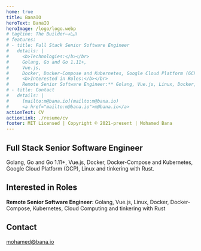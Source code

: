```yaml
---
home: true
title: BanaIO
heroText: BanaIO
heroImage: /logo/logo.webp
# tagline: The Builder—البناء
# features:
# - title: Full Stack Senior Software Engineer
#   details: |
#     <b>Technologies:</b></br>
#     Golang, Go and Go 1.11+,
#     Vue.js,
#     Docker, Docker-Compose and Kubernetes, Google Cloud Platform (GCP), Linux and tinkering with Rust.
#     <b>Interested in Roles:</b></br>
#     Remote Senior Software Engineer:** Golang, Vue.js, Linux, Docker, Docker-Compose, Kubernetes, Cloud Computing and tinkering with Rust
# - title: Contact
#   details: |
#     [mailto:m@bana.io](mailto:m@bana.io)
#     <a href="mailto:m@bana.io">m@bana.io</a>
actionText: CV
actionLink: ./resume/cv
footer: MIT Licensed | Copyright © 2021-present | Mohamed Bana
---
```


<div class="features">
  <div class="feature">
    <h2>Full Stack Senior Software Engineer</h2>
    <p>
      Golang, Go and Go 1.11+,
      Vue.js,
      Docker, Docker-Compose and Kubernetes, Google Cloud Platform (GCP), Linux and tinkering with Rust.
    </p>
  </div>
  <div class="feature">
    <h2>Interested in Roles</h2>
    <p><b>Remote Senior Software Engineer</b>: Golang, Vue.js, Linux, Docker, Docker-Compose, Kubernetes, Cloud Computing and tinkering with Rust</p>
  </div>
  <div class="feature">
    <h2>Contact</h2>
    <p><a href="mailto:mohamed@bana.io" target="_blank" rel="noopener noreferrer">mohamed@bana.io</a></p>
  </div>
</div>
